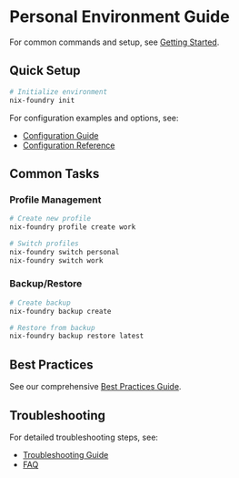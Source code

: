 # Personal Environment Guide

For common commands and setup, see [Getting Started](GETTING-STARTED.md#essential-commands).

## Quick Setup

```bash
# Initialize environment
nix-foundry init
```

For configuration examples and options, see:
- [Configuration Guide](CONFIG.md)
- [Configuration Reference](CONFIG-REFERENCE.md)

## Common Tasks

### Profile Management
```bash
# Create new profile
nix-foundry profile create work

# Switch profiles
nix-foundry switch personal
nix-foundry switch work
```

### Backup/Restore
```bash
# Create backup
nix-foundry backup create

# Restore from backup
nix-foundry backup restore latest
```

## Best Practices

See our comprehensive [Best Practices Guide](BEST-PRACTICES.md#personal-setup).

## Troubleshooting

For detailed troubleshooting steps, see:
- [Troubleshooting Guide](TROUBLESHOOTING.md)
- [FAQ](FAQ.md)
